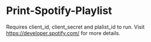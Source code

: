 # Print-Spotify-Playlist

Requires client_id, client_secret and plalist_id to run. Visit https://developer.spotify.com/ for more details.
